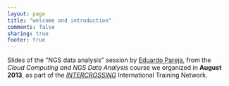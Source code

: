 ```yaml
---
layout: page
title: "welcome and introduction"
comments: false
sharing: true
footer: true
---
```


Slides of the "NGS data analysis" session by [Eduardo Pareja](/epareja), from the _Cloud Computing and NGS Data Analysis_ course we organized in **August 2013**, as part of the [_INTERCROSSING_](/intercrossing) International Training Network.

<br>

<!-- TODO WRONG LINK -->
<script async class="speakerdeck-embed" data-id="9890ff403a870131edda6ef1f34b6106" data-ratio="1.41436464088398" src="//speakerdeck.com/assets/embed.js"></script>